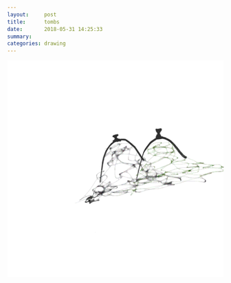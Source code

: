 ```yaml
---
layout:     post
title:      tombs
date:       2018-05-31 14:25:33
summary:    
categories: drawing
---
```

![tombs](/images/diary/tombs.png "old and new")
